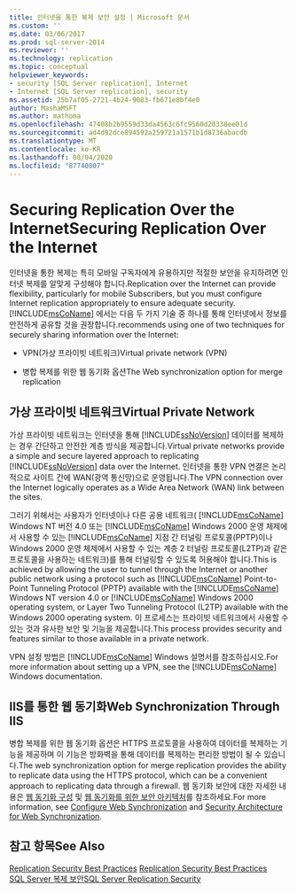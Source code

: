 ```yaml
---
title: 인터넷을 통한 복제 보안 설정 | Microsoft 문서
ms.custom: ''
ms.date: 03/06/2017
ms.prod: sql-server-2014
ms.reviewer: ''
ms.technology: replication
ms.topic: conceptual
helpviewer_keywords:
- security [SQL Server replication], Internet
- Internet [SQL Server replication], security
ms.assetid: 25b7af05-2721-4b24-9083-fb671e8bf4e0
author: MashaMSFT
ms.author: mathoma
ms.openlocfilehash: 47408b2b9559d33da4563c6fc9560d20338ee01d
ms.sourcegitcommit: ad4d92dce894592a259721a1571b1d8736abacdb
ms.translationtype: MT
ms.contentlocale: ko-KR
ms.lasthandoff: 08/04/2020
ms.locfileid: "87740807"
---
```

# <a name="securing-replication-over-the-internet"></a><span data-ttu-id="63bd0-102">Securing Replication Over the Internet</span><span class="sxs-lookup"><span data-stu-id="63bd0-102">Securing Replication Over the Internet</span></span>
  <span data-ttu-id="63bd0-103">인터넷을 통한 복제는 특히 모바일 구독자에게 유용하지만 적절한 보안을 유지하려면 인터넷 복제를 알맞게 구성해야 합니다.</span><span class="sxs-lookup"><span data-stu-id="63bd0-103">Replication over the Internet can provide flexibility, particularly for mobile Subscribers, but you must configure Internet replication appropriately to ensure adequate security.</span></span> [!INCLUDE[msCoName](../../../includes/msconame-md.md)] <span data-ttu-id="63bd0-104">에서는 다음 두 가지 기술 중 하나를 통해 인터넷에서 정보를 안전하게 공유할 것을 권장합니다.</span><span class="sxs-lookup"><span data-stu-id="63bd0-104">recommends using one of two techniques for securely sharing information over the Internet:</span></span>  
  
-   <span data-ttu-id="63bd0-105">VPN(가상 프라이빗 네트워크)</span><span class="sxs-lookup"><span data-stu-id="63bd0-105">Virtual private network (VPN)</span></span>  
  
-   <span data-ttu-id="63bd0-106">병합 복제를 위한 웹 동기화 옵션</span><span class="sxs-lookup"><span data-stu-id="63bd0-106">The Web synchronization option for merge replication</span></span>  
  
## <a name="virtual-private-network"></a><span data-ttu-id="63bd0-107">가상 프라이빗 네트워크</span><span class="sxs-lookup"><span data-stu-id="63bd0-107">Virtual Private Network</span></span>  
 <span data-ttu-id="63bd0-108">가상 프라이빗 네트워크는 인터넷을 통해 [!INCLUDE[ssNoVersion](../../../includes/ssnoversion-md.md)] 데이터를 복제하는 경우 간단하고 안전한 계층 방식을 제공합니다.</span><span class="sxs-lookup"><span data-stu-id="63bd0-108">Virtual private networks provide a simple and secure layered approach to replicating [!INCLUDE[ssNoVersion](../../../includes/ssnoversion-md.md)] data over the Internet.</span></span> <span data-ttu-id="63bd0-109">인터넷을 통한 VPN 연결은 논리적으로 사이트 간에 WAN(광역 통신망)으로 운영됩니다.</span><span class="sxs-lookup"><span data-stu-id="63bd0-109">The VPN connection over the Internet logically operates as a Wide Area Network (WAN) link between the sites.</span></span>  
  
 <span data-ttu-id="63bd0-110">그러기 위해서는 사용자가 인터넷이나 다른 공용 네트워크( [!INCLUDE[msCoName](../../../includes/msconame-md.md)] Windows NT 버전 4.0 또는 [!INCLUDE[msCoName](../../../includes/msconame-md.md)] Windows 2000 운영 체제에서 사용할 수 있는 [!INCLUDE[msCoName](../../../includes/msconame-md.md)] 지점 간 터널링 프로토콜(PPTP)이나 Windows 2000 운영 체제에서 사용할 수 있는 계층 2 터널링 프로토콜(L2TP)과 같은 프로토콜을 사용하는 네트워크)를 통해 터널링할 수 있도록 허용해야 합니다.</span><span class="sxs-lookup"><span data-stu-id="63bd0-110">This is achieved by allowing the user to tunnel through the Internet or another public network using a protocol such as [!INCLUDE[msCoName](../../../includes/msconame-md.md)] Point-to-Point Tunneling Protocol (PPTP) available with the [!INCLUDE[msCoName](../../../includes/msconame-md.md)] Windows NT version 4.0 or [!INCLUDE[msCoName](../../../includes/msconame-md.md)] Windows 2000 operating system, or Layer Two Tunneling Protocol (L2TP) available with the Windows 2000 operating system.</span></span> <span data-ttu-id="63bd0-111">이 프로세스는 프라이빗 네트워크에서 사용할 수 있는 것과 유사한 보안 및 기능을 제공합니다.</span><span class="sxs-lookup"><span data-stu-id="63bd0-111">This process provides security and features similar to those available in a private network.</span></span>  
  
 <span data-ttu-id="63bd0-112">VPN 설정 방법은 [!INCLUDE[msCoName](../../../includes/msconame-md.md)] Windows 설명서를 참조하십시오.</span><span class="sxs-lookup"><span data-stu-id="63bd0-112">For more information about setting up a VPN, see the [!INCLUDE[msCoName](../../../includes/msconame-md.md)] Windows documentation.</span></span>  
  
## <a name="web-synchronization-through-iis"></a><span data-ttu-id="63bd0-113">IIS를 통한 웹 동기화</span><span class="sxs-lookup"><span data-stu-id="63bd0-113">Web Synchronization Through IIS</span></span>  
 <span data-ttu-id="63bd0-114">병합 복제를 위한 웹 동기화 옵션은 HTTPS 프로토콜을 사용하여 데이터를 복제하는 기능을 제공하며 이 기능은 방화벽을 통해 데이터를 복제하는 편리한 방법이 될 수 있습니다.</span><span class="sxs-lookup"><span data-stu-id="63bd0-114">The web synchronization option for merge replication provides the ability to replicate data using the HTTPS protocol, which can be a convenient approach to replicating data through a firewall.</span></span> <span data-ttu-id="63bd0-115">웹 동기화 보안에 대한 자세한 내용은 [웹 동기화 구성](../configure-web-synchronization.md) 및 [웹 동기화를 위한 보안 아키텍처](security-architecture-for-web-synchronization.md)를 참조하세요.</span><span class="sxs-lookup"><span data-stu-id="63bd0-115">For more information, see [Configure Web Synchronization](../configure-web-synchronization.md) and [Security Architecture for Web Synchronization](security-architecture-for-web-synchronization.md).</span></span>  
  
## <a name="see-also"></a><span data-ttu-id="63bd0-116">참고 항목</span><span class="sxs-lookup"><span data-stu-id="63bd0-116">See Also</span></span>  
 <span data-ttu-id="63bd0-117">[Replication Security Best Practices](replication-security-best-practices.md) </span><span class="sxs-lookup"><span data-stu-id="63bd0-117">[Replication Security Best Practices](replication-security-best-practices.md) </span></span>  
 [<span data-ttu-id="63bd0-118">SQL Server 복제 보안</span><span class="sxs-lookup"><span data-stu-id="63bd0-118">SQL Server Replication Security</span></span>](view-and-modify-replication-security-settings.md)  
  
  
